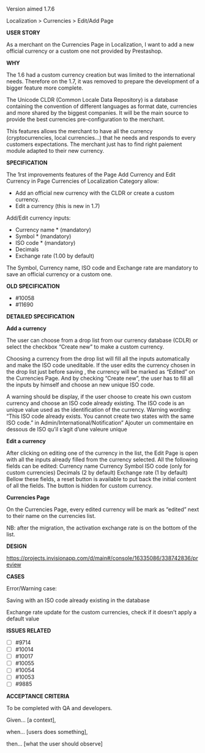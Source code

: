 Version aimed 1.7.6

Localization > Currencies > Edit/Add Page

**USER STORY**

As a merchant on the Currencies Page in Localization, I want to add a new official currency or a custom one not provided by Prestashop. 

**WHY**

The 1.6 had a custom currency creation but was limited to the international needs. Therefore on the 1.7, it was removed to prepare the development of a bigger feature more complete. 

The Unicode CLDR (Common Locale Data Repository) is a database containing the convention of different languages as format date, currencies and more shared by the biggest companies. It will be the main source to provide the best currencies pre-configuration to the merchant. 

This features allows the merchant to have all the currency (cryptocurrencies, local currencies...) that he needs and responds to every customers expectations.
The merchant just has to find right paiement module adapted to their new currency.

**SPECIFICATION**

The 1rst improvements features of the Page Add Currency and Edit Currency in Page Currencies of Localization Category allow:

 - Add an official new currency with the CLDR or create a custom
   currency. 
 - Edit a currency (this is new in 1.7)

Add/Edit currency inputs:

- Currency name * (mandatory)
- Symbol *  (mandatory)
- ISO code *  (mandatory)
- Decimals
- Exchange rate (1.00 by default)

The Symbol, Currency name, ISO code and Exchange rate are mandatory to save an official currency or a custom one.

**OLD SPECIFICATION** 

- #10058
- #11690

**DETAILED SPECIFICATION**

**Add a currency**

The user can choose from a drop list from our currency database (CDLR) or select the checkbox “Create new” to make a custom currency.

Choosing a currency from the drop list will fill all the inputs automatically and make the ISO code uneditable.
If the user edits the currency chosen in the drop list just before saving , the currency will be marked as “Edited” on the Currencies Page.
And by checking “Create new”, the user has to fill all the inputs by himself and choose an new unique ISO code.

A warning should be display, if the user choose to create his own custom currency and choose an ISO code already existing. The ISO code is an unique value used as the identification of the currency.
Warning wording: “This ISO code already exists. You cannot create two states with the same ISO code.” in Admin/International/Notification”
Ajouter un commentaire en dessous de ISO qu’il s’agit d’une valeure unique

**Edit a currency** 

After clicking on editing one of the currency in the list, the Edit Page is open with all the inputs already filled from the currency selected.
All the following fields can be edited:
Currency name 
Currency Symbol 
ISO code (only for custom currencies)
Decimals (2 by default)
Exchange rate (1 by default)
Bellow these fields, a reset button is available to put back the initial content of all the fields. The button is hidden for custom currency.

**Currencies Page**

On the Currencies Page, every edited currency will be mark as “edited” next to their name on the currencies list.

NB: after the migration, the activation exchange rate is on the bottom of the list.

**DESIGN**

https://projects.invisionapp.com/d/main#/console/16335086/338742836/preview

**CASES**

Error/Warning case: 

Saving with an ISO code already existing in the database

Exchange rate update for the custom currencies, check if it doesn't apply a default value

**ISSUES RELATED**

 - [ ] #9714
 - [ ] #10014
 - [ ] #10017
 - [ ] #10055
 - [ ] #10054
 - [ ] #10053
 - [ ] #9885

**ACCEPTANCE CRITERIA**

To be completed with QA and developers.

Given... [a context],

when... [users does something],

then... [what the user should observe]

